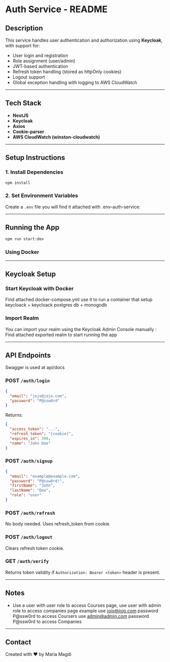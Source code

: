 # Auth Service - README

## Description
This service handles user authentication and authorization using **Keycloak**, with support for:
- User login and registration
- Role assignment (user/admin)
- JWT-based authentication
- Refresh token handling (stored as httpOnly cookies)
- Logout support
- Global exception handling with logging to AWS CloudWatch

---

## Tech Stack
- **NestJS**
- **Keycloak**
- **Axios**
- **Cookie-parser**
- **AWS CloudWatch (winston-cloudwatch)**

---

## Setup Instructions

### 1. Install Dependencies
```bash
npm install
```

### 2. Set Environment Variables
Create a `.env` file you will find it attached with .env-auth-service:

---

## Running the App
```bash
npm run start:dev
```

### Using Docker

---

## Keycloak Setup

### Start Keycloak with Docker
Find attached docker-compose.yml use it to run a container that setup keycloack + keycloack postgres db + monogodb

### Import Realm
You can import your realm using the Keycloak Admin Console manually :
Find attached exported realm to start running the app

---

## API Endpoints

Swagger is used at api/docs 

### POST `/auth/login`
```json
{
  "email": "jojo@jojo.com",
  "password": "P@ssw0rd"
}
```

Returns:
```json
{
  "access_token": "...",
  "refresh_token": "[cookie]",
  "expires_in": 300,
  "name": "John Doe"
}
```

### POST `/auth/signup`
```json
{
  "email": "example@example.com",
  "password": "P@ssw0rd!",
  "firstName": "John",
  "lastName": "Doe",
  "role": "user"
}
```

### POST `/auth/refresh`
No body needed. Uses refresh_token from cookie.

### POST `/auth/logout`
Clears refresh token cookie.

### GET `/auth/verify`
Returns token validity if `Authorization: Bearer <token>` header is present.

---

## Notes
- Use a user with user role  to access Courses page, use user with admin role to access companies page
example use jojo@jojo.com password P@ssw0rd to access Coursers
use admin@admin.com password P@ssw0rd to access Companies
---


## Contact

Created with ❤️ by Maria Magdi